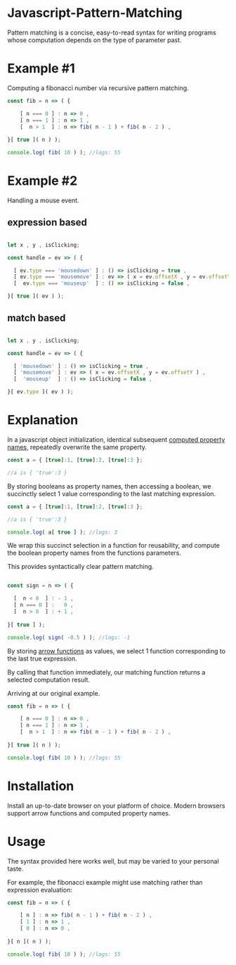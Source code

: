 # Javascript-Pattern-Matching

Pattern matching is a concise, easy-to-read syntax for writing programs whose computation depends on the type of parameter past.

# Example #1

Computing a fibonacci number via recursive pattern matching.

```javascript
const fib = n => ( {

    [ n === 0 ] : n => 0 ,
    [ n === 1 ] : n => 1 ,
    [  n > 1  ] : n => fib( n - 1 ) + fib( n - 2 ) ,
    
}[ true ]( n ) );

console.log( fib( 10 ) ); //logs: 55
```

# Example #2

Handling a mouse event.

## expression based

```javascript

let x , y , isClicking;

const handle = ev => ( {

  [ ev.type === 'mousedown' ] : () => isClicking = true ,
  [ ev.type === 'mousemove' ] : ev => ( x = ev.offsetX , y = ev.offsetY ) ,
  [  ev.type === 'mouseup'  ] : () => isClicking = false ,

}[ true ]( ev ) );

```

## match based

```javascript

let x , y , isClicking;

const handle = ev => ( {

  [ 'mousedown' ] : () => isClicking = true ,
  [ 'mousemove' ] : ev => ( x = ev.offsetX , y = ev.offsetY ) ,
  [  'mouseup'  ] : () => isClicking = false ,

}[ ev.type ]( ev ) );

```

# Explanation

In a javascript object initialization, identical subsequent [computed property names](https://developer.mozilla.org/en-US/docs/Web/JavaScript/Reference/Operators/Object_initializer#computed_property_names), repeatedly overwrite the same property.

```javascript
const a = { [true]:1, [true]:2, [true]:3 };

//a is { 'true':3 }
```

By storing booleans as property names, then accessing a boolean, we succinctly select 1 value corresponding to the last matching expression.

```javascript
const a = { [true]:1, [true]:2, [true]:3 };

//a is { 'true':3 }

console.log( a[ true ] ); //logs: 3
```

We wrap this succinct selection in a function for reusability, and compute the boolean property names from the functions parameters.

This provides syntactically clear pattern matching.

```javascript

const sign = n => ( {

  [  n < 0  ] : - 1 ,
  [ n === 0 ] :   0 ,
  [  n > 0  ] : + 1 ,
  
}[ true ] );

console.log( sign( -0.5 ) ); //logs: -1

```

By storing [arrow functions](https://developer.mozilla.org/en-US/docs/Web/JavaScript/Reference/Functions/Arrow_functions) as values, we select 1 function corresponding to the last true expression.

By calling that function immediately, our matching function returns a selected computation result.

Arriving at our original example.

```javascript
const fib = n => ( {

    [ n === 0 ] : n => 0 ,
    [ n === 1 ] : n => 1 ,
    [  n > 1  ] : n => fib( n - 1 ) + fib( n - 2 ) ,
    
}[ true ]( n ) );

console.log( fib( 10 ) ); //logs: 55
```

# Installation

Install an up-to-date browser on your platform of choice. Modern browsers support arrow functions and computed property names.

# Usage

The syntax provided here works well, but may be varied to your personal taste.

For example, the fibonacci example might use matching rather than expression evaluation:

```javascript
const fib = n => ( {

    [ n ] : n => fib( n - 1 ) + fib( n - 2 ) ,
    [ 1 ] : n => 1 ,
    [ 0 ] : n => 0 ,
    
}[ n ]( n ) );

console.log( fib( 10 ) ); //logs: 55
```
